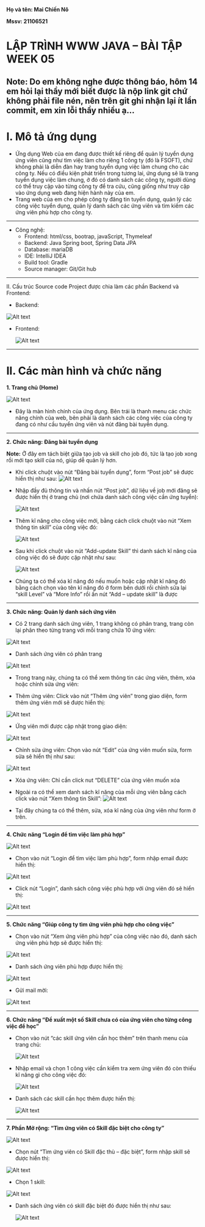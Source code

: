 **Họ và tên: Mai Chiến Nô**

**Mssv: 21106521**

# LẬP TRÌNH WWW JAVA – BÀI TẬP WEEK 05

Note: Do em không nghe được thông báo, hôm 14 em hỏi lại thầy mới biết được là nộp link git chứ không phải file nén, nên trên git ghi nhận lại ít lần commit, em xin lỗi thầy nhiều ạ...
---

# I. Mô tả ứng dụng

- Ứng dụng Web của em đang được thiết kế riêng để quản lý tuyển dụng ứng viên cũng như tìm việc làm cho riêng 1 công ty (đó là FSOFT), chứ không phải là diễn đàn hay trang tuyển dụng việc làm chung cho các công ty. Nếu có điều kiện phát triển trong tương lai, ứng dụng sẽ là trang tuyển dụng việc làm chung, ở đó có danh sách các công ty, người dùng có thể truy cập vào từng công ty để tra cứu, cũng giống như truy cập vào ứng dụng web đang hiện hành này của em.
- Trang web của em cho phép công ty đăng tin tuyển dụng, quản lý các công việc tuyển dụng, quản lý danh sách các ứng viên và tìm kiếm các ứng viên phù hợp cho công ty.
---
- Công nghệ:
  + Frontend: html/css, bootrap, javaScript, Thymeleaf
  + Backend: Java Spring boot, Spring Data JPA
  + Database: mariaDB
  + IDE: IntelliJ IDEA
  + Build tool: Gradle
  + Source manager: Git/Git hub
---
II. Cấu trúc Source code
Project được chia làm các phần Backend và Frontend:
- Backend:
  
 ![Alt text](image_Screen/backend.png)

- Frontend:
  
  ![Alt text](image_Screen/frontend.png)
---

# II. Các màn hình và chức năng
**1.	Trang chủ (Home)**

  ![Alt text](image_Screen/home.png)
- Đây là màn hình chính của ứng dụng. Bên trái là thanh menu các chức năng chính của web, bên phải là danh sách các công việc của công ty đang có như cầu tuyển ứng viên và nút đăng bài tuyển dụng.
---

**2.	Chức năng: Đăng bài tuyển dụng**

**Note:** Ở đây em tách biệt giữa tạo job và skill cho job đó, tức là tạo job xong rồi mới tạo skill của nó, giúp dễ quản lý hơn.
- Khi click chuột vào nút “Đăng bài tuyển dụng”, form “Post job” sẽ được hiển thị như sau:
  ![Alt text](image_Screen/postJob1.png)
- Nhập đầy đủ thông tin và nhấn nút “Post job”, dữ liệu về job mới đăng sẽ được hiển thị ở trang chủ (nơi chứa danh sách công việc cần ứng tuyển):
  
  ![Alt text](image_Screen/postJob2.png)
- Thêm kĩ năng cho công việc mới, bằng cách click chuột vào nút  “Xem thông tin skill” của công việc đó:
  
  ![Alt text](image_Screen/jobSkill1.png)
- Sau khi click chuột vào nút “Add-update Skill” thì danh sách kĩ năng của công việc đó sẽ được cập nhật như sau:
  
  ![Alt text](image_Screen/jobSkill2.png)
- Chúng ta có thể xóa kĩ năng đó nếu muốn hoặc cập nhật kĩ năng đó bằng cách chọn vào tên kĩ năng đó ở  form bên dưới rồi chỉnh sửa lại “skill Level” và “More Info” rồi ấn nút  “Add – update skill” là được
---

**3. Chức năng: Quản lý danh sách ứng viên**
- Có 2 trang danh sách ứng viên, 1 trang không có phân trang, trang còn lại phân theo từng trang với mỗi trang chứa 10 ứng viên:
  
 ![Alt text](image_Screen/listNoPage.png)
 + Danh sách ứng viên có phân trang
 
 ![Alt text](image_Screen/listPage.png)
- Trong trang này, chúng ta có thể xem thông tin các ứng viên, thêm, xóa hoặc chỉnh sửa ứng viên:
+ Thêm ứng viên: Click vào nút “Thêm ứng viên” trong giao diện, form thêm ứng viên mới sẽ được hiển thị:
  
 ![Alt text](image_Screen/addCandidate1.png)

 + Ứng viên mới được cập nhật trong giao diện:
 
 ![Alt text](image_Screen/addCandidate2.png)
+ Chỉnh sửa ứng viên: Chọn vào nút “Edit” của ứng viên muốn sửa, form sửa sẽ hiển thị như sau:

 ![Alt text](image_Screen/updateCandidate.png)
+ Xóa ứng viên: Chỉ cần click nut “DELETE” của ứng viên muốn xóa
  
+ Ngoài ra có thể xem danh sách kĩ năng của mỗi ứng viên bằng cách click vào nút “Xem thông tin Skill”:
 ![Alt text](image_Screen/candidateSkill.png)
- Tại đây chúng ta có thể thêm, sửa, xóa kĩ năng của ứng viên như form ở trên.
---

**4. Chức năng “Login để tìm việc làm phù hợp”**

 ![Alt text](image_Screen/loginToJob2.png)

- Chọn vào nút “Login để tìm việc làm phù hợp”, form nhập email được hiển thị:
 
 ![Alt text](image_Screen/loginToJob2.png)
 
- Click nút “Login”, danh sách công việc phù hợp với ứng viên đó sẽ hiển thị:

 ![Alt text](image_Screen/loginToJob3.png)

--- 

**5. Chức năng “Giúp công ty tìm ứng viên phù hợp cho công việc”**
- Chọn vào nút “Xem ứng viên phù hợp” của công việc nào đó, danh sách ứng viên phù hợp sẽ được hiển thị:
  
 ![Alt text](image_Screen/recomendCandidate1.png)

- Danh sách ứng viên phù hợp được hiển thị:

 ![Alt text](image_Screen/recomendCandidate2.png)
- Gửi mail mời:

![Alt text](image_Screen/recomendCandidate3.png)

---

**6. Chức năng “Đề xuất một số Skill chưa có của ứng viên cho từng công việc để học”**
- Chọn vào nút “các skill ứng viên cần học thêm” trên thanh menu của trang chủ:

  ![Alt text](image_Screen/recomendLearnSkill1.png)
- Nhập email và chọn 1 công việc cần kiểm tra xem ứng viên đó còn thiếu kĩ năng gì cho công việc đó:

  ![Alt text](image_Screen/recomendLearnSkill2.png)
- Danh sách các skill cần học thêm được hiển thị:

  ![Alt text](image_Screen/recomendLearnSkill3.png)
 
 ---

**7. Phần Mở rộng: “Tìm ứng viên có Skill đặc biệt cho công ty”**

 ![Alt text](image_Screen/skillSpecial1.png) 
- Chọn nút “Tìm ứng viên có Skill đặc thù – đặc biệt”, form nhập skill sẽ được hiển thị:
  
 ![Alt text](image_Screen/skillSpecial2.png)
- Chọn 1 skill:

 ![Alt text](image_Screen/skillSpecial3.png)
- Danh sách ứng viên có skill đặc biệt đó được hiển thị như sau:

  ![Alt text](image_Screen/skillSpecial4.png)
 
